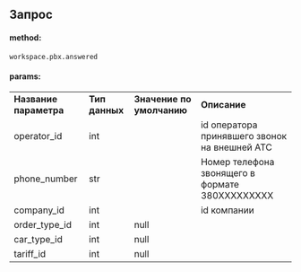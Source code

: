 ## Запрос

#### method:

`workspace.pbx.answered`

#### params:

|     |     |     |     |
| --- | --- | --- | --- |
| **Название параметра** | **Тип данных** | **Значение по умолчанию** | **Описание** |
| operator_id | int |     | id оператора принявшего звонок на внешней АТС |
| phone_number | str |     | Номер телефона звонящего в формате 380XXXXXXXXX |
| company_id | int |     | id компании |
| order_type_id | int | null |     |
| car_type_id | int | null |     |
| tariff_id | int | null |     |
